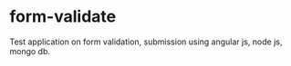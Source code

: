 # form-validate
Test application on form validation, submission using angular js, node js, mongo db.
